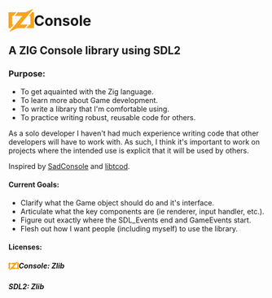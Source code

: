 # <img alt="Z" src="https://raw.githubusercontent.com/ziglang/logo/master/zig-mark.svg" width="50" style="margin-bottom: -.75rem"/>Console
## A ZIG Console library using SDL2

### Purpose:
* To get aquainted with the Zig language.
* To learn more about Game development.
* To write a library that I'm comfortable using.
* To practice writing robust, reusable code for others.

As a solo developer I haven't had much experience writing code that other developers will have to work with. As such, I think it's important to work on projects where the intended use is explicit that it will be used by others. 

Inspired by [SadConsole](https://sadconsole.com/) and [libtcod](https://libtcod.readthedocs.io/en/latest/).

#### Current Goals:
* Clarify what the Game object should do and it's interface.
* Articulate what the key components are (ie renderer, input handler, etc.).
* Figure out exactly where the SDL_Events end and GameEvents start.
* Flesh out how I want people (including myself) to use the library.

#### Licenses:
##### <img alt="Z" src="https://raw.githubusercontent.com/ziglang/logo/master/zig-mark.svg" width="20" style="margin-bottom: -.25rem"/>Console: Zlib

##### SDL2: Zlib
